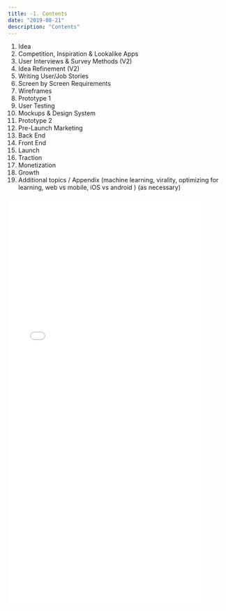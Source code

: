 ```yaml
---
title: -1. Contents
date: "2019-08-21"
description: "Contents"
---
```


1. Idea
2. Competition, Inspiration & Lookalike Apps 
3. User Interviews & Survey Methods (V2)
4. Idea Refinement (V2)
5. Writing User/Job Stories 
6. Screen by Screen Requirements 
7. Wireframes
8. Prototype 1
9. User Testing
10. Mockups & Design System
11. Prototype 2
12. Pre-Launch Marketing 
13. Back End 
14. Front End 
15. Launch
16. Traction
17. Monetization
18. Growth
19. Additional topics / Appendix (machine learning, virality, optimizing for learning, web vs mobile, iOS vs android ) (as necessary)


<iframe width="442" height="935" src="//invis.io/P2TK4GDKDUA" frameborder="0" allowfullscreen></iframe>